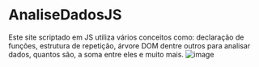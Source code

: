 # AnaliseDadosJS
Este site scriptado em JS utiliza vários conceitos como: declaração de funções, estrutura de repetição, árvore DOM dentre outros para analisar dados, quantos são, a soma entre eles e muito mais.
![image](https://user-images.githubusercontent.com/103765355/190834894-143fd350-d37a-4709-a4ed-8f6c645a0833.png)
